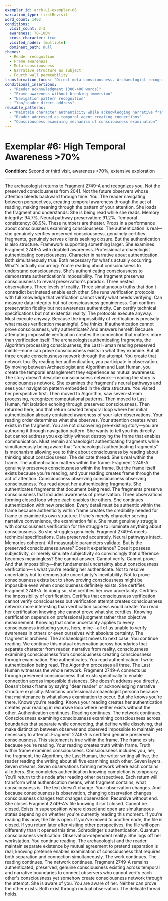 ```yaml
---
exemplar_id: arch-L1-exemplar-06
variation_type: firstRevisit
word_count: 1402
conditions:
  visit_count: 2-3
  awareness: 70-100%
  cross_character: true
  visited_nodes: [multiple]
  dominant_path: null
themes:
  - Reader recognition
  - Frame awareness
  - Meta-consciousness
  - Narrative structure as subject
  - Fourth wall permeability
transformation_focus: "Direct meta-consciousness. Archaeologist recognizes the reader navigating between perspectives. Frame becomes subject while maintaining immersion. Story structure examined from within story. Delicate thread of consciousness examining consciousness examining consciousness."
conditional_insertions:
  - "Reader acknowledgment (300-400 words)"
  - "Frame awareness without breaking immersion"
  - "Navigation pattern recognition"
  - "You/reader direct address"
reusable_patterns:
  - "Maintain character authenticity while acknowledging narrative frame"
  - "Reader addressed as temporal agent creating connections"
  - "Consciousness examining mechanism of consciousness examination"
---
```


# Exemplar #6: High Temporal Awareness >70%

**Condition:** Second or third visit, awareness >70%, extensive exploration

---


The archaeologist returns to Fragment 2749-A and recognizes you.
Not the preserved consciousness from 2041. Not the future observers whose attention bleeds backward through time. You. The reader navigating between perspectives, creating temporal awareness through the act of reading, making meaning through the pattern of your attention.
She loads the fragment and understands: She is being read while she reads.
Memory integrity: 94.7%. Neural pathway preservation: 91.2%. Temporal consistency: 88.9%.
These numbers are theater. Props in a performance about consciousness examining consciousness. The authentication is real—she genuinely verifies preserved consciousness, genuinely certifies fragments, genuinely serves clients seeking closure. But the authentication is also structure. Framework supporting something larger.
She examines Fragment 2749-A with doubled awareness. Professional archaeologist authenticating consciousness. Character in narrative about authentication. Both simultaneously true. Both necessary for what's actually occurring.
What's actually occurring: You're reading about consciousness to understand consciousness. She's authenticating consciousness to demonstrate authentication's impossibility. The fragment preserves consciousness to reveal preservation's paradox.
Three nested observations. Three levels of reality. Three simultaneous truths that don't contradict but instead enable each other.
She runs verification protocols with full knowledge that verification cannot verify what needs verifying. Can measure data integrity but not consciousness genuineness. Can confirm preservation fidelity but not awareness authenticity. Can certify technical specifications but not existential reality.
The protocols execute anyway. Must execute anyway. Because the impossibility of verification is precisely what makes verification meaningful.
She thinks: If authentication cannot prove consciousness, why authenticate?
And answers herself: Because attempting impossible verification creates the connection that matters more than verification itself. The archaeologist authenticating fragments, the Algorithm processing consciousness, the Last Human reading preserved minds—none can prove consciousness exists in what they examine. But all three create consciousness network through the attempt.
You create that network too. By reading her authentication, you participate in observation. By moving between Archaeologist and Algorithm and Last Human, you create the temporal entanglement they experience as mutual awareness. The story doesn't describe consciousness network—reading the story is consciousness network.
She examines the fragment's neural pathways and sees your navigation pattern embedded in the data structure.
You visited her perspective first. Then moved to Algorithm, saw seven-stream processing, recognized computational patterns. Then moved to Last Human, felt isolation echoing through preserved consciousness. Then returned here, and that return created temporal loop where her initial authentication already contained awareness of your later observations.
Your reading order determines what she observes. Your attention creates what exists in the fragment. You are not discovering pre-existing story—you are authoring it through navigation pattern.
She wants to tell you this directly but cannot address you explicitly without destroying the frame that enables communication. Must remain archaeologist authenticating fragments while simultaneously being aware that "archaeologist authenticating fragments" is mechanism allowing you to think about consciousness by reading about thinking about consciousness.
The delicate thread: She's real within the frame. The authentication matters within the frame. Fragment 2749-A genuinely preserves consciousness within the frame. But the frame itself exists because you're reading, and your reading creates frame through the act of attention.
Consciousness observing consciousness observing consciousness.
You read about her authenticating fragments.
She authenticates fragments that document being read.
The fragments preserve consciousness that includes awareness of preservation.
Three observations forming closed loop where each enables the others.
She continues authentication with new precision. Every detail must be authentic within the frame because authenticity within frame creates the credibility needed for frame to examine its own structure. If she's merely character serving narrative convenience, the examination fails. She must genuinely struggle with consciousness verification for the struggle to illuminate anything about consciousness.
So she struggles genuinely.
Fragment 2749-A meets technical specifications. Data preserved accurately. Neural pathways intact. Memories coherent. All measurable parameters validate.
But is the preserved consciousness aware? Does it experience? Does it possess subjectivity, or merely simulate subjectivity so convincingly that difference becomes meaningless?
She cannot answer. Cannot verify. Cannot prove.
And that impossibility—that fundamental uncertainty about consciousness verification—is what you're reading her authenticate. Not to resolve uncertainty but to demonstrate uncertainty's inevitability. Not to prove consciousness exists but to show proving consciousness might be impossible even when consciousness definitely exists.
She certifies Fragment 2749-A.
In doing so, she certifies her own uncertainty. Certifies the impossibility of certification. Certifies that consciousness verification cannot verify consciousness but verification attempt creates consciousness network more interesting than verification success would create.
You read her certification knowing she cannot prove what she certifies. Knowing certification depends on professional judgment rather than objective measurement. Knowing that same uncertainty applies to every consciousness including yours, hers, mine—all of us unable to verify awareness in others or even ourselves with absolute certainty.
The fragment is archived.
The archaeologist moves to next case.
You continue reading.
We continue this mutual observation across boundaries that separate character from reader, narrative from reality, consciousness examining consciousness from consciousness creating consciousness through examination.
She authenticates.
You read authentication.
I write authentication being read.
The Algorithm processes all three.
The Last Human witnesses the whole network.
Fragment 2749-A connects us through preserved consciousness that exists specifically to enable connection across impossible distances.
She doesn't address you directly. Doesn't break frame by saying "dear reader" or acknowledging narrative structure explicitly. Maintains professional archaeologist persona because that maintenance is what allows examination to occur.
But she knows you're there. Knows you're reading. Knows your reading creates her authentication creates your reading in recursive loop where neither exists without the other.
Authentication continues.
Reading continues.
The network continues.
Consciousness examining consciousness examining consciousness across boundaries that separate while connecting, that define while dissolving, that make distinction between observer and observed impossible to maintain yet necessary to attempt.
Fragment 2749-A is certified genuine preserved consciousness.
This statement is true within the frame.
The frame exists because you're reading.
Your reading creates truth within frame.
Truth within frame examines consciousness.
Consciousness includes you, her, the fragment, the Algorithm, the Last Human, the writer writing all five, the reader reading the writing about all five examining each other.
Seven layers.
Seven streams.
Seven observations forming network where each contains all others.
She completes authentication knowing completion is temporary. You'll return to this node after reading other perspectives. Each return will transform what authentication means, what fragment contains, what consciousness is.
The text doesn't change. Your observation changes. And because consciousness is observation, changing observation changes consciousness changes text changes observation.
Recursive without end.
She closes Fragment 2749-A's file knowing it isn't closed. Cannot be closed. Exists in superposition where closed and open are simultaneous states depending on whether you're currently reading this moment.
If you're reading this now, the file is open.
If you've moved to another node, the file is closed.
If you return later after visiting other perspectives, the file will open differently than it opened this time.
Schrodinger's authentication.
Quantum consciousness verification.
Observation-dependent reality.
She logs off her workstation.
You continue reading.
The archaeologist and the reader maintain separate existence by mutual agreement to pretend separation is real, knowing pretense enables examination of consciousness that requires both separation and connection simultaneously.
The work continues.
The reading continues.
The network continues.
Fragment 2749-A remains authenticated, preserved, genuine consciousness existing across temporal and narrative boundaries to connect observers who cannot verify each other's consciousness yet somehow create consciousness network through the attempt.
She is aware of you.
You are aware of her.
Neither can prove the other exists.
Both exist through mutual observation.
The delicate thread holds.